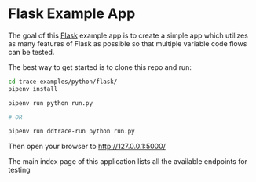 # Flask Example App

The goal of this [Flask]() example app is to create a simple app which utilizes as many features
of Flask as possible so that multiple variable code flows can be tested.

The best way to get started is to clone this repo and run:

```bash
cd trace-examples/python/flask/
pipenv install

pipenv run python run.py

# OR

pipenv run ddtrace-run python run.py
```

Then open your browser to http://127.0.0.1:5000/

The main index page of this application lists all the available endpoints for testing
